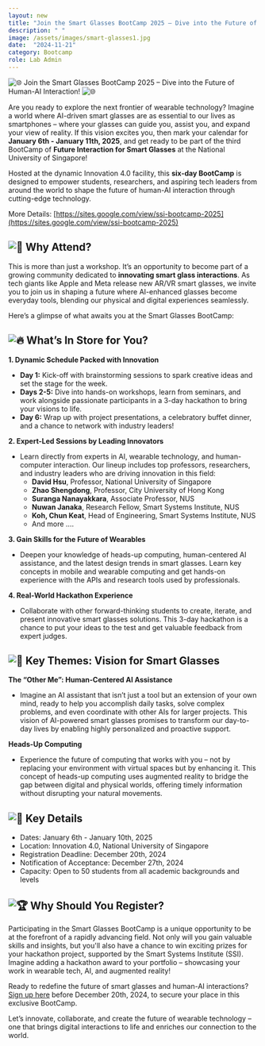 ```yaml
---
layout: new
title: "Join the Smart Glasses BootCamp 2025 – Dive into the Future of Human-AI Interaction!"
description: " "
image: /assets/images/smart-glasses1.jpg
date:  "2024-11-21"
category: Bootcamp
role: Lab Admin
---
```

![🌐](https://fonts.gstatic.com/s/e/notoemoji/15.1/1f310/32.png) Join the Smart Glasses BootCamp 2025 – Dive into the Future of Human-AI Interaction! ![🌐](https://fonts.gstatic.com/s/e/notoemoji/15.1/1f310/32.png) 

Are you ready to explore the next frontier of wearable technology? Imagine a world where AI-driven smart glasses are as essential to our lives as smartphones – where your glasses can guide you, assist you, and expand your view of reality. If this vision excites you, then mark your calendar for **January 6th - January 11th, 2025**, and get ready to be part of the third BootCamp of **Future Interaction for Smart Glasses** at the National University of Singapore!

Hosted at the dynamic Innovation 4.0 facility, this **six-day BootCamp** is designed to empower students, researchers, and aspiring tech leaders from around the world to shape the future of human-AI interaction through cutting-edge technology.

More Details: [https://sites.google.com/view/ssi-bootcamp-2025](https://sites.google.com/view/ssi-bootcamp-2025)  


## ![🚀](https://fonts.gstatic.com/s/e/notoemoji/15.1/1f680/32.png) Why Attend?

This is more than just a workshop. It’s an opportunity to become part of a growing community dedicated to **innovating smart glass interactions**. As tech giants like Apple and Meta release new AR/VR smart glasses, we invite you to join us in shaping a future where AI-enhanced glasses become everyday tools, blending our physical and digital experiences seamlessly.

Here’s a glimpse of what awaits you at the Smart Glasses BootCamp:
   

## ![🔥](https://fonts.gstatic.com/s/e/notoemoji/15.1/1f525/32.png) What’s In Store for You?

**1. Dynamic Schedule Packed with Innovation**

-   **Day 1:** Kick-off with brainstorming sessions to spark creative ideas and set the stage for the week.
-   **Days 2-5:** Dive into hands-on workshops, learn from seminars, and work alongside passionate participants in a 3-day hackathon to bring your visions to life.
-   **Day 6:** Wrap up with project presentations, a celebratory buffet dinner, and a chance to network with industry leaders!
    

**2. Expert-Led Sessions by Leading Innovators**

-   Learn directly from experts in AI, wearable technology, and human-computer interaction. Our lineup includes top professors, researchers, and industry leaders who are driving innovation in this field:
	- **David Hsu**, Professor, National University of Singapore
	- **Zhao Shengdong**, Professor, City University of Hong Kong
	- **Suranga Nanayakkara**, Associate Professor, NUS
	- **Nuwan Janaka**, Research Fellow, Smart Systems Institute, NUS
	- **Koh, Chun Keat**, Head of Engineering, Smart Systems Institute, NUS
	- And more ….

**3. Gain Skills for the Future of Wearables**
-   Deepen your knowledge of heads-up computing, human-centered AI assistance, and the latest design trends in smart glasses. Learn key concepts in mobile and wearable computing and get hands-on experience with the APIs and research tools used by professionals.    

**4. Real-World Hackathon Experience**

-   Collaborate with other forward-thinking students to create, iterate, and present innovative smart glasses solutions. This 3-day hackathon is a chance to put your ideas to the test and get valuable feedback from expert judges.
    
   
## ![🧠](https://fonts.gstatic.com/s/e/notoemoji/15.1/1f9e0/32.png) Key Themes: Vision for Smart Glasses

**The “Other Me”: Human-Centered AI Assistance**

-   Imagine an AI assistant that isn’t just a tool but an extension of your own mind, ready to help you accomplish daily tasks, solve complex problems, and even coordinate with other AIs for larger projects. This vision of AI-powered smart glasses promises to transform our day-to-day lives by enabling highly personalized and proactive support.

**Heads-Up Computing**

-   Experience the future of computing that works with you – not by replacing your environment with virtual spaces but by enhancing it. This concept of heads-up computing uses augmented reality to bridge the gap between digital and physical worlds, offering timely information without disrupting your natural movements.
    
   
## ![📅](https://fonts.gstatic.com/s/e/notoemoji/15.1/1f4c5/32.png) Key Details
- Dates: January 6th - January 10th, 2025
-   Location: Innovation 4.0, National University of Singapore
-   Registration Deadline: December 20th, 2024
-   Notification of Acceptance: December 27th, 2024
-   Capacity: Open to 50 students from all academic backgrounds and levels
    
   
## ![🏆](https://fonts.gstatic.com/s/e/notoemoji/15.1/1f3c6/32.png) Why Should You Register?

Participating in the Smart Glasses BootCamp is a unique opportunity to be at the forefront of a rapidly advancing field. Not only will you gain valuable skills and insights, but you'll also have a chance to win exciting prizes for your hackathon project, supported by the Smart Systems Institute (SSI). Imagine adding a hackathon award to your portfolio – showcasing your work in wearable tech, AI, and augmented reality!

Ready to redefine the future of smart glasses and human-AI interactions? [Sign up here](https://docs.google.com/forms/d/e/1FAIpQLSesWW0_mBvVspwevG_Vlg6JphyIY7-KibuRiKcP85JovBy2EA/viewform) before December 20th, 2024, to secure your place in this exclusive BootCamp.

Let’s innovate, collaborate, and create the future of wearable technology – one that brings digital interactions to life and enriches our connection to the world.
